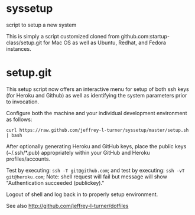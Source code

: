 syssetup
========

script to setup a new system

This is simply a script customized cloned from github.com:startup-class/setup.git for Mac OS as well as Ubuntu, Redhat,  and Fedora instances.


setup.git
=========
This setup script now offers an interactive menu for setup of both ssh keys (for Heroku and Github) as well as identifying the system parameters prior to invocation. 

Configure both the machine and your individual development environment as
follows:

`curl https://raw.github.com/jeffrey-l-turner/syssetup/master/setup.sh | bash`

After optionally generating Heroku and GitHub keys, place the public keys (~/.ssh/*.pub) appropriately within your GitHub and Heroku profiles/accounts. 

Test by executing: `ssh -T git@github.com`; and
test by executing: `ssh -vT git@heroku.com`; 
Note: shell request will fail but message will show "Authentication succeeded (publickey)."

Logout of shell and log back in to properly setup environment.


See also http://github.com/jeffrey-l-turner/dotfiles
